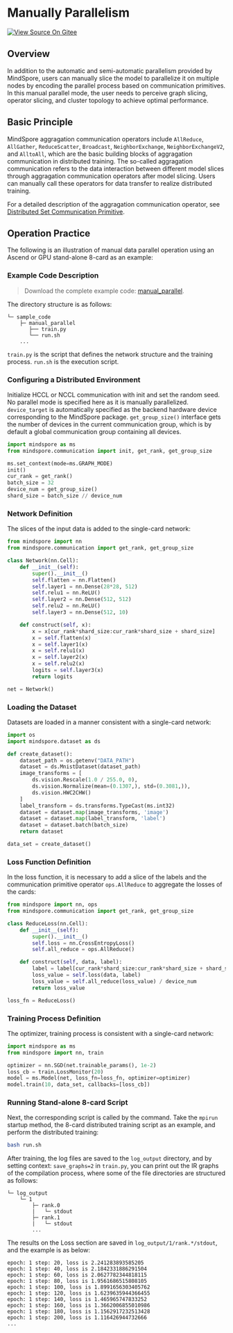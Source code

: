 # Manually Parallelism

[![View Source On Gitee](https://mindspore-website.obs.cn-north-4.myhuaweicloud.com/website-images/r2.4.10/resource/_static/logo_source_en.svg)](https://gitee.com/mindspore/docs/blob/r2.4.10/docs/mindspore/source_en/model_train/parallel/manual_parallel.md)

## Overview

In addition to the automatic and semi-automatic parallelism provided by MindSpore, users can manually slice the model to parallelize it on multiple nodes by encoding the parallel process based on communication primitives. In this manual parallel mode, the user needs to perceive graph slicing, operator slicing, and cluster topology to achieve optimal performance.

## Basic Principle

MindSpore aggragation communication operators include `AllReduce`, `AllGather`, `ReduceScatter`, `Broadcast`, `NeighborExchange`, `NeighborExchangeV2`, and `AlltoAll`, which are the basic building blocks of aggragation communication in distributed training. The so-called aggragation communication refers to the data interaction between different model slices through aggragation communication operators after model slicing. Users can manually call these operators for data transfer to realize distributed training.

For a detailed description of the aggragation communication operator, see [Distributed Set Communication Primitive](https://www.mindspore.cn/docs/en/r2.4.10/api_python/samples/ops/communicate_ops.html).

## Operation Practice

The following is an illustration of manual data parallel operation using an Ascend or GPU stand-alone 8-card as an example:

### Example Code Description

> Download the complete example code: [manual_parallel](https://gitee.com/mindspore/docs/tree/r2.4.10/docs/sample_code/manual_parallel).

The directory structure is as follows:

```text
└─ sample_code
    ├─ manual_parallel
       ├── train.py
       └── run.sh
    ...
```

`train.py` is the script that defines the network structure and the training process. `run.sh` is the execution script.

### Configuring a Distributed Environment

Initialize HCCL or NCCL communication with init and set the random seed. No parallel mode is specified here as it is manually parallelized. `device_target` is automatically specified as the backend hardware device corresponding to the MindSpore package. `get_group_size()` interface gets the number of devices in the current communication group, which is by default a global communication group containing all devices.

```python
import mindspore as ms
from mindspore.communication import init, get_rank, get_group_size

ms.set_context(mode=ms.GRAPH_MODE)
init()
cur_rank = get_rank()
batch_size = 32
device_num = get_group_size()
shard_size = batch_size // device_num
```

### Network Definition

The slices of the input data is added to the single-card network:

```python
from mindspore import nn
from mindspore.communication import get_rank, get_group_size

class Network(nn.Cell):
    def __init__(self):
        super().__init__()
        self.flatten = nn.Flatten()
        self.layer1 = nn.Dense(28*28, 512)
        self.relu1 = nn.ReLU()
        self.layer2 = nn.Dense(512, 512)
        self.relu2 = nn.ReLU()
        self.layer3 = nn.Dense(512, 10)

    def construct(self, x):
        x = x[cur_rank*shard_size:cur_rank*shard_size + shard_size]
        x = self.flatten(x)
        x = self.layer1(x)
        x = self.relu1(x)
        x = self.layer2(x)
        x = self.relu2(x)
        logits = self.layer3(x)
        return logits

net = Network()
```

### Loading the Dataset

Datasets are loaded in a manner consistent with a single-card network:

```python
import os
import mindspore.dataset as ds

def create_dataset():
    dataset_path = os.getenv("DATA_PATH")
    dataset = ds.MnistDataset(dataset_path)
    image_transforms = [
        ds.vision.Rescale(1.0 / 255.0, 0),
        ds.vision.Normalize(mean=(0.1307,), std=(0.3081,)),
        ds.vision.HWC2CHW()
    ]
    label_transform = ds.transforms.TypeCast(ms.int32)
    dataset = dataset.map(image_transforms, 'image')
    dataset = dataset.map(label_transform, 'label')
    dataset = dataset.batch(batch_size)
    return dataset

data_set = create_dataset()
```

### Loss Function Definition

In the loss function, it is necessary to add a slice of the labels and the communication primitive operator `ops.AllReduce` to aggregate the losses of the cards:

```python
from mindspore import nn, ops
from mindspore.communication import get_rank, get_group_size

class ReduceLoss(nn.Cell):
    def __init__(self):
        super().__init__()
        self.loss = nn.CrossEntropyLoss()
        self.all_reduce = ops.AllReduce()

    def construct(self, data, label):
        label = label[cur_rank*shard_size:cur_rank*shard_size + shard_size]
        loss_value = self.loss(data, label)
        loss_value = self.all_reduce(loss_value) / device_num
        return loss_value

loss_fn = ReduceLoss()
```

### Training Process Definition

The optimizer, training process is consistent with a single-card network:

```python
import mindspore as ms
from mindspore import nn, train

optimizer = nn.SGD(net.trainable_params(), 1e-2)
loss_cb = train.LossMonitor(20)
model = ms.Model(net, loss_fn=loss_fn, optimizer=optimizer)
model.train(10, data_set, callbacks=[loss_cb])
```

### Running Stand-alone 8-card Script

Next, the corresponding script is called by the command. Take the `mpirun` startup method, the 8-card distributed training script as an example, and perform the distributed training:

```bash
bash run.sh
```

After training, the log files are saved to the `log_output` directory, and by setting context: `save_graphs=2` in `train.py`, you can print out the IR graphs of the compilation process, where some of the file directories are structured as follows:

```text
└─ log_output
    └─ 1
        ├─ rank.0
        |   └─ stdout
        ├─ rank.1
        |   └─ stdout
        ...
```

The results on the Loss section are saved in `log_output/1/rank.*/stdout`, and the example is as below:

```text
epoch: 1 step: 20, loss is 2.241283893585205
epoch: 1 step: 40, loss is 2.1842331886291504
epoch: 1 step: 60, loss is 2.0627782344818115
epoch: 1 step: 80, loss is 1.9561686515808105
epoch: 1 step: 100, loss is 1.8991656303405762
epoch: 1 step: 120, loss is 1.6239635944366455
epoch: 1 step: 140, loss is 1.465965747833252
epoch: 1 step: 160, loss is 1.3662006855010986
epoch: 1 step: 180, loss is 1.1562917232513428
epoch: 1 step: 200, loss is 1.116426944732666
...
```
